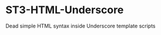 ST3-HTML-Underscore
===================

Dead simple HTML syntax inside Underscore template scripts
